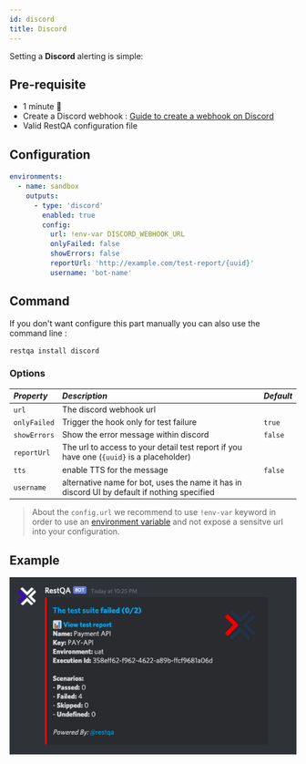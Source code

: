 ```yaml
---
id: discord
title: Discord
---
```


Setting a **Discord** alerting is simple:

## Pre-requisite

 * 1 minute  🚀
 * Create a Discord webhook : [Guide to create a webhook on Discord](https://support.discord.com/hc/en-us/articles/228383668-Intro-to-Webhooks)
 * Valid RestQA configuration file

## Configuration 

```yaml
environments:
  - name: sandbox
    outputs:
      - type: 'discord'
        enabled: true
        config: 
          url: !env-var DISCORD_WEBHOOK_URL
          onlyFailed: false
          showErrors: false
          reportUrl: 'http://example.com/test-report/{uuid}'
          username: 'bot-name'
```

## Command 

If you don't want configure this part manually you can also use the command line :

```
restqa install discord
```


### Options

| *Property*   | *Description*                                                                                | *Default*          |
|:-------------|:---------------------------------------------------------------------------------------------|:-------------------|
| `url`        | The discord webhook url                                                                      |                    |
| `onlyFailed` | Trigger the hook only for test failure                                                       | `true`             |
| `showErrors` | Show the error message within discord                                                        | `false`            |
| `reportUrl`  | The url to access to your detail test report if you have one (`{uuid}` is a placeholder)     |                    |
| `tts`        | enable TTS for the message                                                                   | `false`            |
| `username`   | alternative name for bot, uses the name it has in discord UI by default if nothing specified |                    |


> About the `config.url` we recommend to use `!env-var` keyword in order to use an [environment variable](/getting-started/environment-variable) and not expose a sensitve url into your configuration.

## Example

![discord example](../assets/cucumber-export-discord.png)

